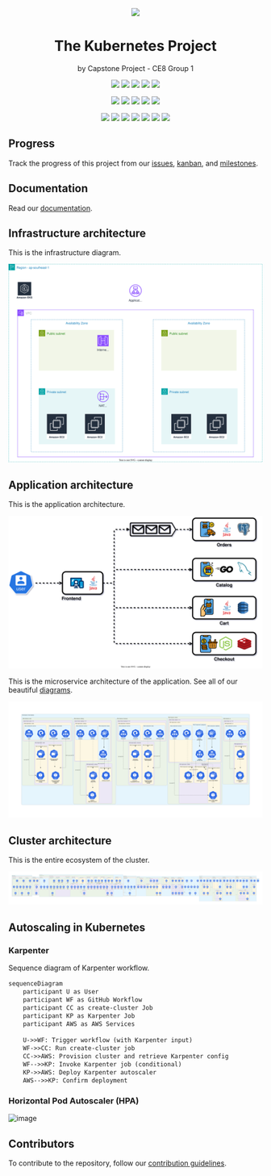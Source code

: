 <p align="center">
    <img src="https://www.logo.wine/a/logo/Kubernetes/Kubernetes-Logo.wine.svg" height="200">
</p>

<h1 align="center">The Kubernetes Project</h1>
<p align="center">by Capstone Project - CE8 Group 1</p>

<p align="center">
  <img src="https://img.shields.io/github/actions/workflow/status/ntu-ce8-project/eks-infra/cluster-creation.yml">
  <img src="https://img.shields.io/github/license/ntu-ce8-project/eks-infra">
  <img src="https://img.shields.io/github/languages/top/ntu-ce8-project/eks-infra">
  <img src="https://img.shields.io/github/repo-size/ntu-ce8-project/eks-infra">
  <img src="https://img.shields.io/github/stars/ntu-ce8-project/eks-infra">
</p>

<p align="center">
  <img src="https://img.shields.io/github/commit-activity/t/ntu-ce8-project/eks-infra">
  <img src="https://img.shields.io/github/commit-activity/w/ntu-ce8-project/eks-infra">
  <img src="https://img.shields.io/github/last-commit/ntu-ce8-project/eks-infra">
  <img src="https://img.shields.io/github/issues/ntu-ce8-project/eks-infra">
  <img src="https://img.shields.io/github/issues-closed/ntu-ce8-project/eks-infra">
</p>

<p align="center">
  <img src="https://img.shields.io/badge/kubernetes-blue?style=flat&logo=kubernetes&logoColor=white">
  <img src="https://img.shields.io/badge/aws_eks-orange?style=flat&logo=amazonwebservices">

  <img src="https://img.shields.io/badge/github_actions-grey?style=flat&logo=github">
  <img src="https://img.shields.io/badge/helm_charts-blue?style=flat&logo=helm">
  <img src="https://img.shields.io/badge/terraform-lavender?style=flat&logo=terraform">

  <img src="https://img.shields.io/badge/k6-load_tested-mediumpurple?style=flat&logo=k6">
  <img src="https://img.shields.io/badge/grafana-dashboards-orange?style=flat&logo=grafana">
</p>

## Progress

Track the progress of this project from our [issues](https://github.com/ntu-ce8-project/eks-infra/issues?q=is%3Aissue%20state%3Aclosed), [kanban](https://github.com/orgs/ntu-ce8-project/projects/2), and [milestones](https://github.com/ntu-ce8-project/eks-infra/milestones?state=closed).

## Documentation

Read our [documentation](https://github.com/ntu-ce8-project/eks-infra/wiki).

## Infrastructure architecture

This is the infrastructure diagram.

![infra](./docs/diagrams/infra.drawio.svg)

## Application architecture

This is the application architecture.

![app](./docs/diagrams/app.drawio.svg)

This is the microservice architecture of the application. See all of our beautiful [diagrams](./docs/generated-diagrams/).

![shop](./docs/generated-diagrams/shop-staging/shop-staging.png)

## Cluster architecture

This is the entire ecosystem of the cluster.

![ecosystem](./docs/generated-diagrams/ecosystem/ecosystem.png)

## Autoscaling in Kubernetes

### Karpenter

Sequence diagram of Karpenter workflow.

```mermaid
sequenceDiagram
    participant U as User
    participant WF as GitHub Workflow
    participant CC as create-cluster Job
    participant KP as Karpenter Job
    participant AWS as AWS Services

    U->>WF: Trigger workflow (with Karpenter input)
    WF->>CC: Run create-cluster job
    CC->>AWS: Provision cluster and retrieve Karpenter config
    WF-->>KP: Invoke Karpenter job (conditional)
    KP->>AWS: Deploy Karpenter autoscaler
    AWS-->>KP: Confirm deployment
```

### Horizontal Pod Autoscaler (HPA)

![image](https://github.com/user-attachments/assets/84d43ea7-61c0-4eca-aacf-6ab5191398f0)

## Contributors

To contribute to the repository, follow our [contribution guidelines](/CONTRIBUTING.md).
